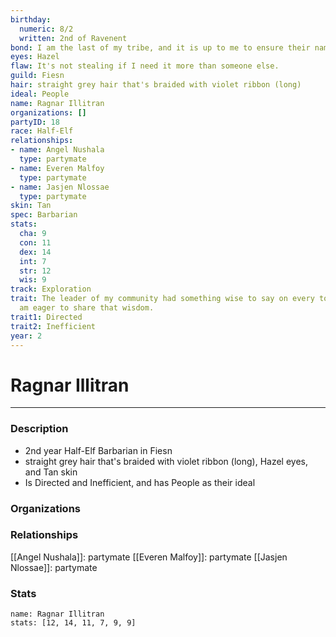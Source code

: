 ```yaml
---
birthday:
  numeric: 8/2
  written: 2nd of Ravenent
bond: I am the last of my tribe, and it is up to me to ensure their names enter legend.
eyes: Hazel
flaw: It's not stealing if I need it more than someone else.
guild: Fiesn
hair: straight grey hair that's braided with violet ribbon (long)
ideal: People
name: Ragnar Illitran
organizations: []
partyID: 18
race: Half-Elf
relationships:
- name: Angel Nushala
  type: partymate
- name: Everen Malfoy
  type: partymate
- name: Jasjen Nlossae
  type: partymate
skin: Tan
spec: Barbarian
stats:
  cha: 9
  con: 11
  dex: 14
  int: 7
  str: 12
  wis: 9
track: Exploration
trait: The leader of my community had something wise to say on every topic, and I
  am eager to share that wisdom.
trait1: Directed
trait2: Inefficient
year: 2
---
```

# Ragnar Illitran
---
### Description
- 2nd year Half-Elf Barbarian in Fiesn
- straight grey hair that's braided with violet ribbon (long), Hazel eyes, and Tan skin
- Is Directed and Inefficient, and has People as their ideal

### Organizations
### Relationships
[[Angel Nushala]]: partymate
[[Everen Malfoy]]: partymate
[[Jasjen Nlossae]]: partymate
### Stats
```statblock
name: Ragnar Illitran
stats: [12, 14, 11, 7, 9, 9]
```